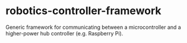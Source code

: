 # robotics-controller-framework
Generic framework for communicating between a microcontroller and a higher-power hub controller (e.g. Raspberry Pi).
